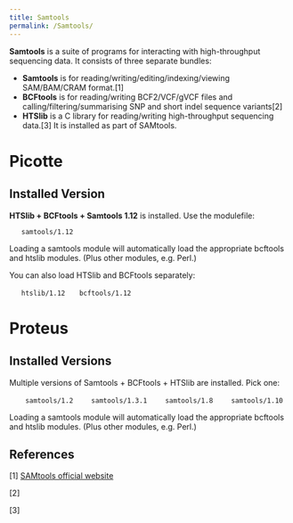 ```yaml
---
title: Samtools
permalink: /Samtools/
---
```


**Samtools** is a suite of programs for interacting with high-throughput
sequencing data. It consists of three separate bundles:

-   **Samtools** is for reading/writing/editing/indexing/viewing
    SAM/BAM/CRAM format.[1]
-   **BCFtools** is for reading/writing BCF2/VCF/gVCF files and
    calling/filtering/summarising SNP and short indel sequence
    variants[2]
-   **HTSlib** is a C library for reading/writing high-throughput
    sequencing data.[3] It is installed as part of SAMtools.

Picotte
=======

Installed Version
-----------------

**HTSlib + BCFtools + Samtools 1.12** is installed. Use the modulefile:

`   samtools/1.12`

Loading a samtools module will automatically load the appropriate
bcftools and htslib modules. (Plus other modules, e.g. Perl.)

You can also load HTSlib and BCFtools separately:

`   htslib/1.12`
`   bcftools/1.12`

Proteus
=======

Installed Versions
------------------

Multiple versions of Samtools + BCFtools + HTSlib are installed. Pick
one:

`    samtools/1.2`
`    samtools/1.3.1`
`    samtools/1.8`
`    samtools/1.10`

Loading a samtools module will automatically load the appropriate
bcftools and htslib modules. (Plus other modules, e.g. Perl.)

References
----------

<references/>

[1] [SAMtools official website](http://www.htslib.org/)

[2]

[3]
